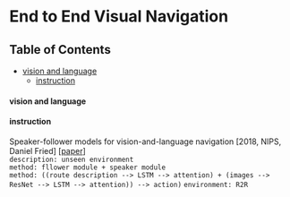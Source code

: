 # End to End Visual Navigation

## Table of Contents
- <a href="#VLN">vision and language</a>
  - <a href="#instruction">instruction</a>


#### <a name="VLN">vision and language</a>

#### <a name="instruction">instruction</a>

Speaker-follower models for vision-and-language navigation \[2018, NIPS, Daniel Fried\] \[[paper](https://papers.nips.cc/paper/7592-speaker-follower-models-for-vision-and-language-navigation.pdf)\]<br/>
`description: unseen environment`<br/>
`method: fllower module + speaker module`<br/>
`method: ((route description --> LSTM --> attention) + (images --> ResNet --> LSTM --> attention)) --> action)`
`environment: R2R`
